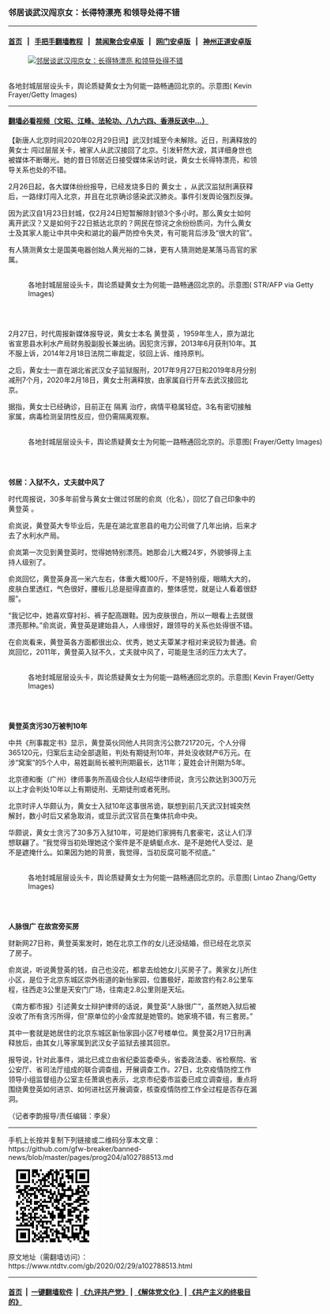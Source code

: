 ### 邻居谈武汉闯京女：长得特漂亮 和领导处得不错
------------------------

#### [首页](https://github.com/gfw-breaker/banned-news/blob/master/README.md) &nbsp;&nbsp;|&nbsp;&nbsp; [手把手翻墙教程](https://github.com/gfw-breaker/guides/wiki) &nbsp;&nbsp;|&nbsp;&nbsp; [禁闻聚合安卓版](https://github.com/gfw-breaker/bn-android) &nbsp;&nbsp;|&nbsp;&nbsp; [网门安卓版](https://github.com/oGate2/oGate) &nbsp;&nbsp;|&nbsp;&nbsp; [神州正道安卓版](https://github.com/SzzdOgate/update) 



<div><div class="featured_image">
 <a href="https://i.ntdtv.com/assets/uploads/2020/02/GettyImages-1203978117.jpg" target="_blank">
  <figure>
   <img alt="邻居谈武汉闯京女：长得特漂亮 和领导处得不错" src="https://i.ntdtv.com/assets/uploads/2020/02/GettyImages-1203978117-800x450.jpg"/>
  </figure><br/>
 </a>
 <span class="caption">
  各地封城层层设头卡，舆论质疑黄女士为何能一路畅通回北京的。示意图( Kevin Frayer/Getty Images)
 </span>
</div>
</div><hr/>

#### [翻墙必看视频（文昭、江峰、法轮功、八九六四、香港反送中...）](https://github.com/gfw-breaker/banned-news/blob/master/pages/link3.md)

<div><div class="post_content" itemprop="articleBody">
 <p>
  【新唐人北京时间2020年02月29日讯】武汉封城至今未解除。近日，刑满释放的
  <ok href="https://www.ntdtv.com/gb/黄女士.htm">
   黄女士
  </ok>
  闯过层层关卡，被家人从武汉接回了北京。引发轩然大波，其详细身世也被媒体不断曝光。她的昔日邻居近日接受媒体采访时说，黄女士长得特漂亮，和领导关系也处的不错。
 </p>
 <p>
  2月26日起，各大媒体纷纷报导，已经发烧多日的
  <ok href="https://www.ntdtv.com/gb/黄女士.htm">
   黄女士
  </ok>
  ，从武汉监狱刑满获释后，一路绿灯闯入北京，并且在北京确诊感染武汉肺炎。事件引发舆论强烈反弹。
 </p>
 <p>
  因为武汉自1月23日封城，仅2月24日短暂解除封锁3个多小时。那么黄女士如何离开武汉？又是如何于22日抵达北京的？网民在惊诧之余纷纷质问，为什么黄女士及其家人能让中共中央和湖北的最严防控令失灵，有可能背后涉及“很大的官”。
 </p>
 <p>
  有人猜测黄女士是国美电器创始人黄光裕的二妹，更有人猜测她是某落马高官的家属。
 </p>
 <figure class="wp-caption alignnone" id="attachment_102788538" style="width: 600px">
  <ok href="https://i.ntdtv.com/assets/uploads/2020/02/5d9b642b19a26887527a1bd73a5f95cc.jpg">
   <img alt="" class="size-medium wp-image-102788538" src="https://i.ntdtv.com/assets/uploads/2020/02/5d9b642b19a26887527a1bd73a5f95cc-600x338.jpg"/>
  </ok>
  <br/><figcaption class="wp-caption-text">
   各地封城层层设头卡，舆论质疑黄女士为何能一路畅通回北京的。示意图( STR/AFP via Getty Images)
  </figcaption><br/>
 </figure><br/>
 <p>
  2月27日，时代周报新媒体报导说，黄女士本名
  <ok href="https://www.ntdtv.com/gb/黄登英.htm">
   黄登英
  </ok>
  ，1959年生人，原为湖北省宣恩县水利水产局财务股副股长兼出纳。因犯贪污罪，2013年6月获刑10年。其不服上诉，2014年2月18日法院二审裁定，驳回上诉、维持原判。
 </p>
 <p>
  之后，黄女士一直在湖北省武汉女子监狱服刑，2017年9月27日和2019年8月分别减刑7个月，2020年2月18日，黄女士刑满释放，由家属自行开车去武汉接回北京。
 </p>
 <p>
  据指，黄女士已经确诊，目前正在
  <ok href="https://www.ntdtv.com/gb/隔离.htm">
   隔离
  </ok>
  治疗，病情平稳属轻症。3名有密切接触家属，病毒检测呈阴性反应，但仍需隔离观察。
 </p>
 <figure class="wp-caption alignnone" id="attachment_102788523" style="width: 600px">
  <ok href="https://i.ntdtv.com/assets/uploads/2020/02/GettyImages-1202253993-1.jpg">
   <img alt="" class="size-medium wp-image-102788523" src="https://i.ntdtv.com/assets/uploads/2020/02/GettyImages-1202253993-1-600x338.jpg"/>
  </ok>
  <br/><figcaption class="wp-caption-text">
   各地封城层层设头卡，舆论质疑黄女士为何能一路畅通回北京的。示意图( Frayer/Getty Images)
  </figcaption><br/>
 </figure><br/>
 <p>
  <strong>
   邻居：入狱不久，丈夫就中风了
  </strong>
 </p>
 <p>
  时代周报说，30多年前曾与黄女士做过邻居的俞岚（化名），回忆了自己印象中的
  <ok href="https://www.ntdtv.com/gb/黄登英.htm">
   黄登英
  </ok>
  。
 </p>
 <p>
  俞岚说，黄登英大专毕业后，先是在湖北宣恩县的电力公司做了几年出纳，后来才去了水利水产局。
 </p>
 <p>
  俞岚第一次见到黄登英时，觉得她特别漂亮。她那会儿大概24岁，外貌够得上主持人级别了。
 </p>
 <p>
  俞岚回忆，黄登英身高一米六左右，体重大概100斤，不是特别瘦，眼睛大大的，皮肤白里透红，气色很好，腰板儿总是挺得直直的，整体感觉，就是让人看着很舒服”。
 </p>
 <p>
  “我记忆中，她喜欢穿衬衫、裤子配高跟鞋。因为皮肤很白，所以一眼看上去就很漂亮那种。”俞岚说，黄登英是建始县人，人缘很好，跟领导的关系也处得很不错。
 </p>
 <p>
  在俞岚看来，黄登英各方面都很出众、优秀，她丈夫覃某才相对来说较为普通。俞岚回忆，2011年，黄登英入狱不久，丈夫就中风了，可能是生活的压力太大了。
 </p>
 <figure class="wp-caption alignnone" id="attachment_102788539" style="width: 600px">
  <ok href="https://i.ntdtv.com/assets/uploads/2020/02/GettyImages-1202253965-1.jpg">
   <img alt="" class="size-medium wp-image-102788539" src="https://i.ntdtv.com/assets/uploads/2020/02/GettyImages-1202253965-1-600x338.jpg"/>
  </ok>
  <br/><figcaption class="wp-caption-text">
   各地封城层层设头卡，舆论质疑黄女士为何能一路畅通回北京的。示意图( Kevin Frayer/Getty Images)
  </figcaption><br/>
 </figure><br/>
 <p>
  <strong>
   黄登英贪污30万被判10年
  </strong>
 </p>
 <p>
  中共《刑事裁定书》显示，黄登英伙同他人共同贪污公款721720元，个人分得365120元，归案后主动全部退赃，判处有期徒刑10年，并处没收财产6万元。在涉“窝案”的5个人中，易姓副局长被判刑期最长，达11年；夏姓会计刑期为5年。
 </p>
 <p>
  北京德和衡（广州）律师事务所高级合伙人赵绍华律师说，贪污公款达到300万元以上才会判处10年以上有期徒刑、无期徒刑或者死刑。
 </p>
 <p>
  北京时评人华颇认为，黄女士入狱10年这事很吊诡，联想到前几天武汉封城突然解封，数小时后又紧急取消，或显示武汉官员在集体抗命中央。
 </p>
 <p>
  华颇说，黄女士贪污了30多万入狱10年，可是她们家拥有几套豪宅，这让人们浮想联翩了。“我觉得当初处理她这个案件是不是蜻蜓点水、是不是她代人受过、是不是遮掩什么。如果因为她的背景，我觉得，当初反腐可能不彻底。”
 </p>
 <figure class="wp-caption alignnone" id="attachment_102788524" style="width: 600px">
  <ok href="https://i.ntdtv.com/assets/uploads/2020/02/GettyImages-1203060099.jpg">
   <img alt="" class="size-medium wp-image-102788524" src="https://i.ntdtv.com/assets/uploads/2020/02/GettyImages-1203060099-600x338.jpg"/>
  </ok>
  <br/><figcaption class="wp-caption-text">
   各地封城层层设头卡，舆论质疑黄女士为何能一路畅通回北京的。示意图( Lintao Zhang/Getty Images)
  </figcaption><br/>
 </figure><br/>
 <p>
  <strong>
   人脉很广 在故宫旁买房
  </strong>
 </p>
 <p>
  财新网27日称，黄登英案发时，她在北京工作的女儿还没结婚，但已经在北京买了房子。
 </p>
 <p>
  俞岚说，听说黄登英的钱，自己也没花，都拿去给她女儿买房子了。黄家女儿所住小区，是位于北京东城区崇外街道的新怡家园，位置极好，距故宫约有2.8公里车程，往西走3公里是天安门广场，往南走2.8公里则是天坛。
 </p>
 <p>
  《南方都市报》引述黄女士辩护律师的话说，黄登英“人脉很广”，虽然她入狱后被没收了所有贪污所得，但“原单位的小金库就是她管的。她家境不错，有三套房。”
 </p>
 <p>
  其中一套就是她居住的北京东城区新怡家园小区7号楼单位。黄登英2月17日刑满释放后，由其女儿等家属到武汉女子监狱去接其回京。
 </p>
 <p>
  报导说，针对此事件，湖北已成立由省纪委监委牵头，省委政法委、省检察院、省公安厅、省司法厅组成的联合调查组，开展调查工作。27日，北京疫情防控工作领导小组监督组办公室主任萧飒也表示，北京市纪委市监委已成立调查组，重点将围绕黄登英如何进京、如何进社区开展调查，核查疫情防控工作全过程是否存在漏洞。
 </p>
 <p>
  （记者李韵报导/责任编辑：李泉）
 </p>
 <div class="single_ad">
 </div>
</div>
</div>
<hr/>
手机上长按并复制下列链接或二维码分享本文章：<br/>
https://github.com/gfw-breaker/banned-news/blob/master/pages/prog204/a102788513.md <br/>
<a href='https://github.com/gfw-breaker/banned-news/blob/master/pages/prog204/a102788513.md'><img src='https://github.com/gfw-breaker/banned-news/blob/master/pages/prog204/a102788513.md.png'/></a> <br/>
原文地址（需翻墙访问）：https://www.ntdtv.com/gb/2020/02/29/a102788513.html


------------------------
#### [首页](https://github.com/gfw-breaker/banned-news/blob/master/README.md) &nbsp;|&nbsp; [一键翻墙软件](https://github.com/gfw-breaker/nogfw/blob/master/README.md) &nbsp;| [《九评共产党》](https://github.com/gfw-breaker/9ping.md/blob/master/README.md#九评之一评共产党是什么) | [《解体党文化》](https://github.com/gfw-breaker/jtdwh.md/blob/master/README.md) | [《共产主义的终极目的》](https://github.com/gfw-breaker/gczydzjmd.md/blob/master/README.md)


<img src='http://gfw-breaker.win/banned-news/pages/prog204/a102788513.md' width='0px' height='0px'/>